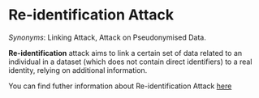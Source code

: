# Re-identification Attack

*Synonyms*: Linking Attack, Attack on Pseudonymised Data.

**Re-identification** attack aims to link a certain set of data related to an individual in a dataset (which does not contain direct identifiers) to a real identity, relying on additional information.

You can find futher information about Re-identification Attack [here](../../T3.5/L2.reidentification.md)
